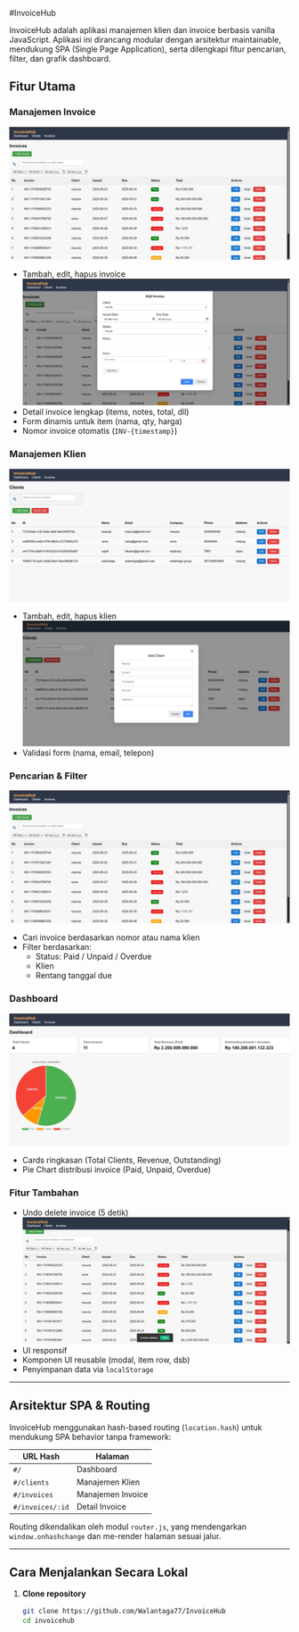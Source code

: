 #InvoiceHub

InvoiceHub adalah aplikasi manajemen klien dan invoice berbasis vanilla JavaScript. Aplikasi ini dirancang modular dengan arsitektur maintainable, mendukung SPA (Single Page Application), serta dilengkapi fitur pencarian, filter, dan grafik dashboard.

## Fitur Utama

### Manajemen Invoice

![InvoiceHub Invoices Screenshot](./screenshots/invoicehub-invoices.jpg)

- Tambah, edit, hapus invoice
  ![InvoiceHub Add Invoice Screenshot](./screenshots/invoicehub-add-invoice.jpg)
- Detail invoice lengkap (items, notes, total, dll)
- Form dinamis untuk item (nama, qty, harga)
- Nomor invoice otomatis (`INV-{timestamp}`)

### Manajemen Klien

![InvoiceHub Clients Screenshot](./screenshots/invoicehub-clients.jpg)

- Tambah, edit, hapus klien
  ![InvoiceHub modal add/edit client Screenshot](./screenshots/invoicehub-add-client.jpg)
- Validasi form (nama, email, telepon)

### Pencarian & Filter

![InvoiceHub invoices Screenshot](./screenshots/invoicehub-invoices.jpg)

- Cari invoice berdasarkan nomor atau nama klien
- Filter berdasarkan:
  - Status: Paid / Unpaid / Overdue
  - Klien
  - Rentang tanggal due

### Dashboard

![InvoiceHub Dashboard Screenshot](./screenshots/invoicehub-dashboard.jpg)

- Cards ringkasan (Total Clients, Revenue, Outstanding)
- Pie Chart distribusi invoice (Paid, Unpaid, Overdue)

### Fitur Tambahan

- Undo delete invoice (5 detik)
  ![InvoiceHub Undo Delete. Screenshot](./screenshots/invoicehub-undo-delete.jpg)
- UI responsif
- Komponen UI reusable (modal, item row, dsb)
- Penyimpanan data via `localStorage`

---

## Arsitektur SPA & Routing

InvoiceHub menggunakan hash-based routing (`location.hash`) untuk mendukung SPA behavior tanpa framework:

| URL Hash         | Halaman           |
| ---------------- | ----------------- |
| `#/`             | Dashboard         |
| `#/clients`      | Manajemen Klien   |
| `#/invoices`     | Manajemen Invoice |
| `#/invoices/:id` | Detail Invoice    |

Routing dikendalikan oleh modul `router.js`, yang mendengarkan `window.onhashchange` dan me-render halaman sesuai jalur.

---

## Cara Menjalankan Secara Lokal

1. **Clone repository**
   ```bash
   git clone https://github.com/Walantaga77/InvoiceHub
   cd invoicehub
   ```
